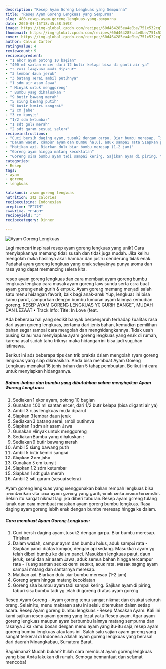 ```yaml
---
description: "Resep Ayam Goreng Lengkuas yang Sempurna"
title: "Resep Ayam Goreng Lengkuas yang Sempurna"
slug: 480-resep-ayam-goreng-lengkuas-yang-sempurna
date: 2020-09-15T18:45:58.569Z
image: https://img-global.cpcdn.com/recipes/60d464285ea4e0be/751x532cq70/ayam-goreng-lengkuas-foto-resep-utama.jpg
thumbnail: https://img-global.cpcdn.com/recipes/60d464285ea4e0be/751x532cq70/ayam-goreng-lengkuas-foto-resep-utama.jpg
cover: https://img-global.cpcdn.com/recipes/60d464285ea4e0be/751x532cq70/ayam-goreng-lengkuas-foto-resep-utama.jpg
author: Calvin Carter
ratingvalue: 4
reviewcount: 9
recipeingredient:
- "1 ekor ayam potong 10 bagian"
- "400 ml santan encer dari 12 butir kelapa bisa di ganti air ya"
- "3 ruas lengkuas muda diparut"
- "3 lembar daun jeruk"
- "3 batang serai ambil putihnya"
- "1 sdm air asam Jawa"
- " Minyak untuk menggoreng"
- " Bumbu yang dihaluskan "
- "9 butir bawang merah"
- "5 siung bawang putih"
- "5 butir kemiri sangrai"
- "2 cm jahe"
- "3 cm kunyit"
- "1/2 sdm ketumbar"
- "1 sdt gula merah"
- "2 sdt garam sesuai selera"
recipeinstructions:
- "Cuci bersih daging ayam, tusuk2 dengan garpu. Biar bumbu meresap. Tiriskan"
- "Dalam wadah, campur ayam dan bumbu halus, aduk sampai rata Siapkan panci diatas kompor, dengan api sedang. Masukkan ayam yg telah diberi bumbu ke dalam panci. Masukkan lengkuas parut, daun jeruk, serai dan air asam Jawa, aduk semua bahan hingga tercampur rata Tuang santan sedikit demi sedikit, aduk rata. Masak daging ayam sampai matang dan santannya meresap."
- "Matikan api. Biarkan dulu biar bumbu meresap (1-2 jam)"
- "Goreng ayam hingga matang kecoklatan"
- "Goreng sisa bumbu ayam tadi sampai kering. Sajikan ayam di piring, taburi sisa bumbu tadi yg telah di goreng di atas ayam goreng"
categories:
- Resep
tags:
- ayam
- goreng
- lengkuas

katakunci: ayam goreng lengkuas 
nutrition: 282 calories
recipecuisine: Indonesian
preptime: "PT17M"
cooktime: "PT48M"
recipeyield: "3"
recipecategory: Dinner

---
```



![Ayam Goreng Lengkuas](https://img-global.cpcdn.com/recipes/60d464285ea4e0be/751x532cq70/ayam-goreng-lengkuas-foto-resep-utama.jpg)

Lagi mencari inspirasi resep ayam goreng lengkuas yang unik? Cara menyiapkannya memang tidak susah dan tidak juga mudah. Jika keliru mengolah maka hasilnya akan hambar dan justru cenderung tidak enak. Padahal ayam goreng lengkuas yang enak selayaknya punya aroma dan rasa yang dapat memancing selera kita.

resep ayam goreng lengkuas dan cara membuat ayam goreng bumbu lengkuas lengkap cara masak ayam goreng laos sunda serta cara buat ayam goreng enak gurih &amp; empuk. Ayam goreng memang menjadi salah satu menu hidangan favorit, baik bagi anak-anak Yup, lengkuas ini bisa kamu parut, campurkan dengan bumbu lumuran ayam lainnya kemudian goreng. RESEP AYAM GORENG LENGKUAS YG GURIH BANGET, MUDAH DAN LEZAAT • Track Info: Title: In Love (feat.

Ada beberapa hal yang sedikit banyak berpengaruh terhadap kualitas rasa dari ayam goreng lengkuas, pertama dari jenis bahan, kemudian pemilihan bahan segar sampai cara mengolah dan menghidangkannya. Tidak usah pusing kalau mau menyiapkan ayam goreng lengkuas yang enak di rumah, karena asal sudah tahu triknya maka hidangan ini bisa jadi suguhan istimewa.


Berikut ini ada beberapa tips dan trik praktis dalam mengolah ayam goreng lengkuas yang siap dikreasikan. Anda bisa membuat Ayam Goreng Lengkuas memakai 16 jenis bahan dan 5 tahap pembuatan. Berikut ini cara untuk menyiapkan hidangannya.

<!--inarticleads1-->

##### Bahan-bahan dan bumbu yang dibutuhkan dalam menyiapkan Ayam Goreng Lengkuas:

1. Sediakan 1 ekor ayam, potong 10 bagian
1. Gunakan 400 ml santan encer, dari 1/2 butir kelapa (bisa di ganti air ya)
1. Ambil 3 ruas lengkuas muda diparut
1. Siapkan 3 lembar daun jeruk
1. Sediakan 3 batang serai, ambil putihnya
1. Siapkan 1 sdm air asam Jawa
1. Gunakan  Minyak untuk menggoreng
1. Sediakan  Bumbu yang dihaluskan :
1. Sediakan 9 butir bawang merah
1. Ambil 5 siung bawang putih
1. Ambil 5 butir kemiri sangrai
1. Siapkan 2 cm jahe
1. Gunakan 3 cm kunyit
1. Siapkan 1/2 sdm ketumbar
1. Siapkan 1 sdt gula merah
1. Ambil 2 sdt garam (sesuai selera)


Ayam goreng lengkuas yang menggunakan bahan rempah lengkuas bisa memberikan cita rasa ayam goreng yang gurih, enak serta aroma tersendiri. Selain itu sangat nikmat lagi jika diberi taburan. Resep ayam goreng tulang lunak dan cara membuat masakan ayam goreng bumbu lengkuas. Rasa daging ayam goreng lebih enak dengan bumbu meresap hingga ke dalam. 

<!--inarticleads2-->

##### Cara membuat Ayam Goreng Lengkuas:

1. Cuci bersih daging ayam, tusuk2 dengan garpu. Biar bumbu meresap. Tiriskan
1. Dalam wadah, campur ayam dan bumbu halus, aduk sampai rata - Siapkan panci diatas kompor, dengan api sedang. Masukkan ayam yg telah diberi bumbu ke dalam panci. Masukkan lengkuas parut, daun jeruk, serai dan air asam Jawa, aduk semua bahan hingga tercampur rata - Tuang santan sedikit demi sedikit, aduk rata. Masak daging ayam sampai matang dan santannya meresap.
1. Matikan api. Biarkan dulu biar bumbu meresap (1-2 jam)
1. Goreng ayam hingga matang kecoklatan
1. Goreng sisa bumbu ayam tadi sampai kering. Sajikan ayam di piring, taburi sisa bumbu tadi yg telah di goreng di atas ayam goreng


Resep Ayam Goreng - Ayam goreng tentu sangat nikmat dan disukai seluruh orang. Selain itu, menu makanan satu ini selalu ditemukan dalam setiap acara. Resep Ayam goreng bumbu lengkuas - Resep Masakan Ayam: Kali ini kami sajikan resep ayam goreng yang lezat yaitu Resep ayam. Agar ayam goreng lengkuas maupun ayam berbumbu lainnya matang sempurna dan rasanya Jika kamu bosan dengan menu ayam yang itu-itu saja, resep ayam goreng bumbu lengkuas atau laos ini. Salah satu sajian ayam goreng yang sangat terkenal di Indonesia adalah ayam goreng lengkuas yang berasal dari daerah Minangkabau, Sumatera Barat. 

Bagaimana? Mudah bukan? Itulah cara membuat ayam goreng lengkuas yang bisa Anda lakukan di rumah. Semoga bermanfaat dan selamat mencoba!

